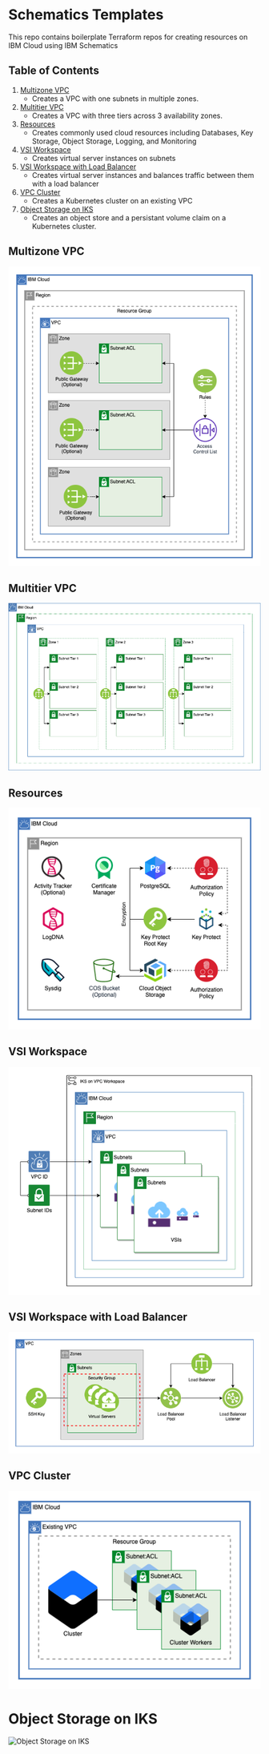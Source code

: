 # Schematics Templates

This repo contains boilerplate Terraform repos for creating resources on IBM Cloud using IBM Schematics

## Table of Contents

1. [Multizone VPC](##Multizone-VPC)
    - Creates a VPC with one subnets in multiple zones.
2. [Multitier VPC](##Multitier-VPC)
    - Creates a VPC with three tiers across 3 availability zones.
3. [Resources](##Resources)
    - Creates commonly used cloud resources including Databases, Key Storage, Object Storage, Logging, and Monitoring
4. [VSI Workspace](##VSI-Workspace)
    - Creates virtual server instances on subnets
5. [VSI Workspace with Load Balancer](##VSI-Workspace-with-Load-Balancer)
    - Creates virtual server instances and balances traffic between them with a load balancer
6. [VPC Cluster](##vpc-cluster)
    - Creates a Kubernetes cluster on an existing VPC
7. [Object Storage on IKS](##Object-Storage-on-IKS)
    - Creates an object store and a persistant volume claim on a Kubernetes cluster.

## Multizone VPC

![Multizone VPC](./multizone_vpc/.docs/vpc_workspace_module.png)

## Multitier VPC

![Multitier VPC](./multitier_vpc/.docs/multitier_vpc_pg.png)

## Resources

![Reesources](./resources/.docs/resources.png)

## VSI Workspace

![VSI Workspace](./vsi_workspace/.docs/multitier_vsi.png)

## VSI Workspace with Load Balancer

![VSI Workspace with Load Balancer](./vsi_workspace_with_lb/.docs/lb-vsi.png)

## VPC Cluster

![VPC Cluster](./vpc_cluster/.docs/cluster.png)

# Object Storage on IKS

![Object Storage on IKS]()
